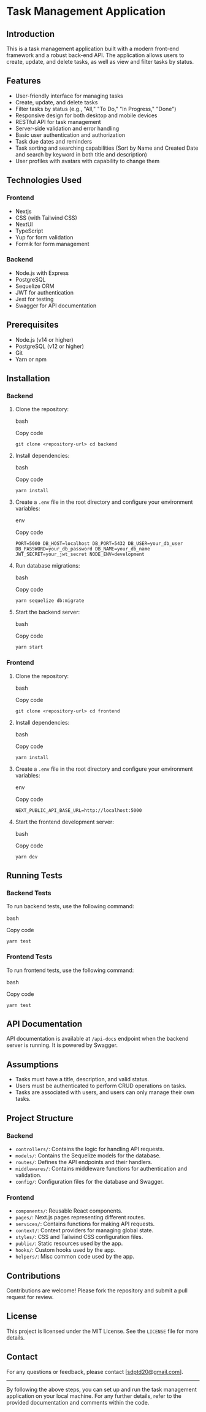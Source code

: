 Task Management Application
===========================

Introduction
------------

This is a task management application built with a modern front-end framework and a robust back-end API. The application allows users to create, update, and delete tasks, as well as view and filter tasks by status.

Features
--------

*   User-friendly interface for managing tasks
*   Create, update, and delete tasks
*   Filter tasks by status (e.g., "All," "To Do," "In Progress," "Done")
*   Responsive design for both desktop and mobile devices
*   RESTful API for task management
*   Server-side validation and error handling
*   Basic user authentication and authorization
*   Task due dates and reminders
*   Task sorting and searching capabilities (Sort by Name and Created Date and search by keyword in both title and description)
*   User profiles with avatars with capability to change them

Technologies Used
-----------------

### Frontend

*   Nextjs
*   CSS (with Tailwind CSS)
*   NextUI
*   TypeScript
*   Yup for form validation
*   Formik for form management


### Backend

*   Node.js with Express
*   PostgreSQL
*   Sequelize ORM
*   JWT for authentication
*   Jest for testing
*   Swagger for API documentation

Prerequisites
-------------

*   Node.js (v14 or higher)
*   PostgreSQL (v12 or higher)
*   Git
*   Yarn or npm

Installation
------------

### Backend

1.  Clone the repository:
    
    bash
    
    Copy code
    
    `git clone <repository-url> cd backend`
    
2.  Install dependencies:
    
    bash
    
    Copy code
    
    `yarn install`
    
3.  Create a `.env` file in the root directory and configure your environment variables:
    
    env
    
    Copy code
    
    `PORT=5000 DB_HOST=localhost DB_PORT=5432 DB_USER=your_db_user DB_PASSWORD=your_db_password DB_NAME=your_db_name JWT_SECRET=your_jwt_secret NODE_ENV=development`
    
4.  Run database migrations:
    
    bash
    
    Copy code
    
    `yarn sequelize db:migrate`
    
5.  Start the backend server:
    
    bash
    
    Copy code
    
    `yarn start`
    

### Frontend

1.  Clone the repository:
    
    bash
    
    Copy code
    
    `git clone <repository-url> cd frontend`
    
2.  Install dependencies:
    
    bash
    
    Copy code
    
    `yarn install`
    
3.  Create a `.env` file in the root directory and configure your environment variables:
    
    env
    
    Copy code
    
    `NEXT_PUBLIC_API_BASE_URL=http://localhost:5000`
    
4.  Start the frontend development server:
    
    bash
    
    Copy code
    
    `yarn dev`
    

Running Tests
-------------

### Backend Tests

To run backend tests, use the following command:

bash

Copy code

`yarn test`

### Frontend Tests

To run frontend tests, use the following command:

bash

Copy code

`yarn test`

API Documentation
-----------------

API documentation is available at `/api-docs` endpoint when the backend server is running. It is powered by Swagger.

Assumptions
-----------

*   Tasks must have a title, description, and valid status.
*   Users must be authenticated to perform CRUD operations on tasks.
*   Tasks are associated with users, and users can only manage their own tasks.

Project Structure
-----------------

### Backend

*   `controllers/`: Contains the logic for handling API requests.
*   `models/`: Contains the Sequelize models for the database.
*   `routes/`: Defines the API endpoints and their handlers.
*   `middlewares/`: Contains middleware functions for authentication and validation.
*   `config/`: Configuration files for the database and Swagger.

### Frontend

*   `components/`: Reusable React components.
*   `pages/`: Next.js pages representing different routes.
*   `services/`: Contains functions for making API requests.
*   `context/`: Context providers for managing global state.
*   `styles/`: CSS and Tailwind CSS configuration files.
*   `public/`: Static resources used by the app.
*   `hooks/`: Custom hooks used by the app.
*   `helpers/`: Misc common code used by the app.


Contributions
-------------

Contributions are welcome! Please fork the repository and submit a pull request for review.

License
-------

This project is licensed under the MIT License. See the `LICENSE` file for more details.

Contact
-------

For any questions or feedback, please contact \[sdptd20@gmail.com\].

* * *

By following the above steps, you can set up and run the task management application on your local machine. For any further details, refer to the provided documentation and comments within the code.